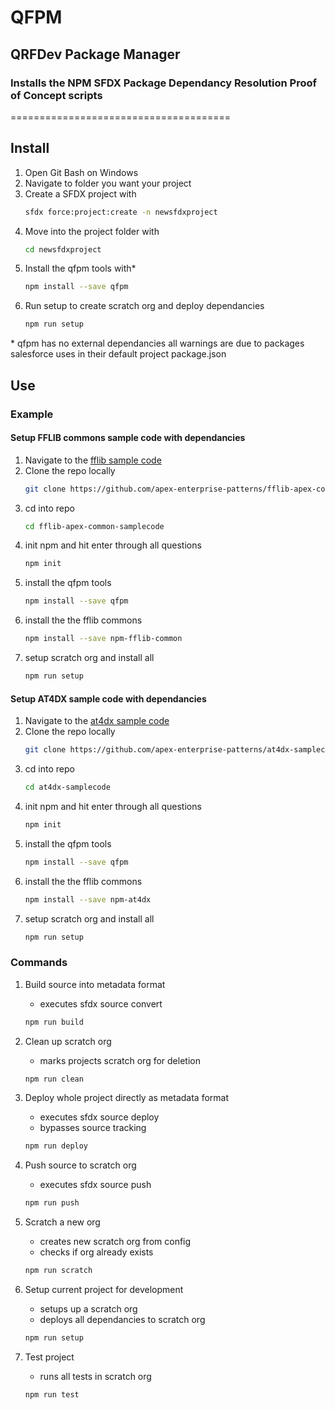 # QFPM

## QRFDev Package Manager

### Installs the NPM SFDX Package Dependancy Resolution Proof of Concept scripts
======================================

## Install

1. Open Git Bash on Windows
1. Navigate to folder you want your project
1. Create a SFDX project with
    ```bash
    sfdx force:project:create -n newsfdxproject
    ```
1. Move into the project folder with
    ```bash
    cd newsfdxproject
    ```
1. Install the qfpm tools with*
    ```bash
    npm install --save qfpm
    ```
1. Run setup to create scratch org and deploy dependancies
    ```bash
    npm run setup
    ```

 \* qfpm has no external dependancies all warnings are due to packages salesforce uses in their default project package.json

## Use

### Example

#### Setup FFLIB commons sample code with dependancies

1. Navigate to the [fflib sample code](https://github.com/apex-enterprise-patterns/fflib-apex-common-samplecode)
1. Clone the repo locally
    ```bash
    git clone https://github.com/apex-enterprise-patterns/fflib-apex-common-samplecode.git
    ```
1. cd into repo
    ```bash
    cd fflib-apex-common-samplecode
    ```
1. init npm and hit enter through all questions
    ```bash
    npm init
    ```
1. install the qfpm tools
    ```bash
    npm install --save qfpm
    ```
1. install the the fflib commons
    ```bash
    npm install --save npm-fflib-common
    ```
1. setup scratch org and install all
    ```bash
    npm run setup
    ```


#### Setup AT4DX sample code with dependancies

1. Navigate to the [at4dx sample code](https://github.com/apex-enterprise-patterns/at4dx-samplecode)
1. Clone the repo locally
    ```bash
    git clone https://github.com/apex-enterprise-patterns/at4dx-samplecode.git
    ```
1. cd into repo
    ```bash
    cd at4dx-samplecode
    ```
1. init npm and hit enter through all questions
    ```bash
    npm init
    ```
1. install the qfpm tools
    ```bash
    npm install --save qfpm
    ```
1. install the the fflib commons
    ```bash
    npm install --save npm-at4dx
    ```
1. setup scratch org and install all
    ```bash
    npm run setup
    ```

### Commands

1. Build source into metadata format

    - executes sfdx source convert

    ```bash
    npm run build
    ```

1. Clean up scratch org

    - marks projects scratch org for deletion

    ```bash
    npm run clean
    ```

1. Deploy whole project directly as metadata format

    - executes sfdx source deploy
    - bypasses source tracking

    ```bash
    npm run deploy
    ```

1. Push source to scratch org

    - executes sfdx source push

    ```bash
    npm run push
    ```

1. Scratch a new org

    - creates new scratch org from config
    - checks if org already exists

    ```bash
    npm run scratch
    ```

1. Setup current project for development

    - setups up a scratch org
    - deploys all dependancies to scratch org

    ```bash
    npm run setup
    ```

1. Test project

    - runs all tests in scratch org

    ```bash
    npm run test
    ```
